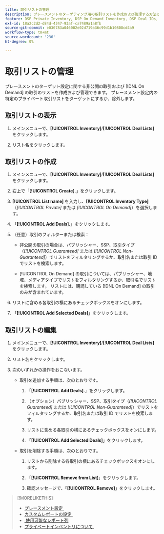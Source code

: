 ```yaml
---
title: 取引リストの管理
description: プレースメントのターゲティング用の取引リストを作成および管理する方法について説明します。
feature: DSP Private Inventory, DSP On Demand Inventory, DSP Deal IDs, DSP Placements
exl-id: 18a2c2d2-d84d-4347-93af-ca7489a1a8fb
source-git-commit: e030783a046002e02d719a36c99d1b10808cd4a9
workflow-type: tm+mt
source-wordcount: '236'
ht-degree: 0%

---
```


# 取引リストの管理

プレースメントのターゲット設定に関する非公開の取引および [!DNL On Demand] の取引のリストを作成および管理できます。 プレースメント設定内の特定のプライベート取引リストをターゲットにするか、除外します。

<!-- Later:
In custom reports, you can a) filter data by deal lists and deals and b) include the [!UICONTROL Feed] dimensions "[!UICONTROL Deal list]" and "[!UICONTROL Deal]" in the [!UICONTROL Build Your Report] section
-->

## 取引リストの表示

1. メインメニューで、**[!UICONTROL Inventory]**/**[!UICONTROL Deal Lists]** をクリックします。

1. リスト名をクリックします。

## 取引リストの作成

1. メインメニューで、**[!UICONTROL Inventory]**/**[!UICONTROL Deal Lists]** をクリックします。

1. 右上で「**[!UICONTROL Create].**」をクリックします。

1. **[!UICONTROL List name]** を入力し、**[!UICONTROL Inventory Type]** （*[!UICONTROL Private]* または *[!UICONTROL On Demand]*）を選択します。

1. 「**[!UICONTROL Add Deals].**」をクリックします。

1. （任意）取引のフィルターまたは検索：

   * 非公開の取引の場合は、パブリッシャー、SSP、取引タイプ（*[!UICONTROL Guaranteed]* または *[!UICONTROL Non-Guaranteed]*）でリストをフィルタリングするか、取引名または取引 ID でリストを検索します。

   * [!UICONTROL On Demand] の取引については、パブリッシャー、地域、メディアタイプでリストをフィルタリングするか、取引名でリストを検索します。 リストには、購読している [!DNL On Demand] の取引のみが含まれています。

1. リストに含める各取引の横にあるチェックボックスをオンにします。

1. 「**[!UICONTROL Add Selected Deals]**」をクリックします。

## 取引リストの編集

1. メインメニューで、**[!UICONTROL Inventory]**/**[!UICONTROL Deal Lists]** をクリックします。

1. リスト名をクリックします。

1. 次のいずれかの操作をおこないます。

   * 取引を追加する手順は、次のとおりです。

      1. 「**[!UICONTROL Add Deals].**」をクリックします。

      1. （オプション）パブリッシャー、SSP、取引タイプ（*[!UICONTROL Guaranteed]* または *[!UICONTROL Non-Guaranteed]*）でリストをフィルタリングするか、取引名または取引 ID でリストを検索します。

      1. リストに含める各取引の横にあるチェックボックスをオンにします。

      1. 「**[!UICONTROL Add Selected Deals]**」をクリックします。

   * 取引を削除する手順は、次のとおりです。

      1. リストから削除する各取引の横にあるチェックボックスをオンにします。

      1. 「**[!UICONTROL Remove from List]**」をクリックします。

      1. 確認メッセージで、「**[!UICONTROL Remove]**」をクリックします。

>[!MORELIKETHIS]
>
>* [&#x200B; プレースメント設定 &#x200B;](/help/dsp/campaign-management/placements/placement-settings.md)
>* [&#x200B; カスタムレポートの設定 &#x200B;](/help/dsp/reports/report-settings.md)
>* [&#x200B; 使用可能なレポート列 &#x200B;](/help/dsp/reports/report-columns.md)
>* [&#x200B; プライベートインベントリについて &#x200B;](/help/dsp/inventory/private-inventory-about.md)
